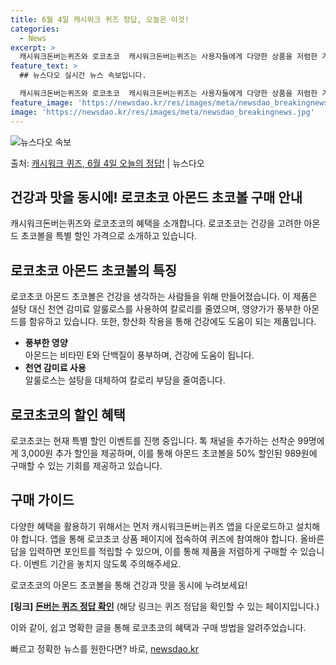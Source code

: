 ```yaml
---
title: 6월 4일 캐시워크 퀴즈 정답, 오늘은 이것!
categories:
  - News
excerpt: >
  캐시워크돈버는퀴즈와 로코초코  캐시워크돈버는퀴즈는 사용자들에게 다양한 상품을 저렴한 가격에 구매할 수 있는 …
feature_text: >
  ## 뉴스다오 실시간 뉴스 속보입니다.

  캐시워크돈버는퀴즈와 로코초코  캐시워크돈버는퀴즈는 사용자들에게 다양한 상품을 저렴한 가격에 구매할 수 있는 …
feature_image: 'https://newsdao.kr/res/images/meta/newsdao_breakingnews.jpg'
image: 'https://newsdao.kr/res/images/meta/newsdao_breakingnews.jpg'
---
```


![뉴스다오 속보](https://newsdao.kr/res/images/meta/newsdao_breakingnews.jpg)

<p>출처: <a href="https://newsdao.kr/4067" rel="dofollow">캐시워크 퀴즈, 6월 4일 오늘의 정답!</a> | 뉴스다오</p>

## 건강과 맛을 동시에! 로코초코 아몬드 초코볼 구매 안내

캐시워크돈버는퀴즈와 로코초코의 혜택을 소개합니다. 로코초코는 건강을 고려한 아몬드 초코볼을 특별 할인 가격으로 소개하고 있습니다.

## 로코초코 아몬드 초코볼의 특징

로코초코 아몬드 초코볼은 건강을 생각하는 사람들을 위해 만들어졌습니다. 이 제품은 설탕 대신 천연 감미료 알룰로스를 사용하여 칼로리를 줄였으며, 영양가가 풍부한 아몬드를 함유하고 있습니다. 또한, 항산화 작용을 통해 건강에도 도움이 되는 제품입니다.

- **풍부한 영양**  
  아몬드는 비타민 E와 단백질이 풍부하며, 건강에 도움이 됩니다.
- **천연 감미료 사용**  
  알룰로스는 설탕을 대체하여 칼로리 부담을 줄여줍니다.

## 로코초코의 할인 혜택

로코초코는 현재 특별 할인 이벤트를 진행 중입니다. 톡 채널을 추가하는 선착순 99명에게 3,000원 추가 할인을 제공하며, 이를 통해 아몬드 초코볼을 50% 할인된 989원에 구매할 수 있는 기회를 제공하고 있습니다.

## 구매 가이드

다양한 혜택을 활용하기 위해서는 먼저 캐시워크돈버는퀴즈 앱을 다운로드하고 설치해야 합니다. 앱을 통해 로코초코 상품 페이지에 접속하여 퀴즈에 참여해야 합니다. 올바른 답을 입력하면 포인트를 적립할 수 있으며, 이를 통해 제품을 저렴하게 구매할 수 있습니다. 이벤트 기간을 놓치지 않도록 주의해주세요.

로코초코의 아몬드 초코볼을 통해 건강과 맛을 동시에 누려보세요!

**[링크] [돈버는 퀴즈 정답 확인](https://newsdao.kr/4067)** (해당 링크는 퀴즈 정답을 확인할 수 있는 페이지입니다.)

이와 같이, 쉽고 명확한 글을 통해 로코초코의 혜택과 구매 방법을 알려주었습니다. 

빠르고 정확한 뉴스를 원한다면? 바로, <a href="https://newsdao.kr" rel="dofollow">newsdao.kr</a>


